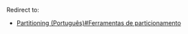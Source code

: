 Redirect to:

*   [Partitioning (Português)#Ferramentas de particionamento](/index.php/Partitioning_(Portugu%C3%AAs)#Ferramentas_de_particionamento "Partitioning (Português)")